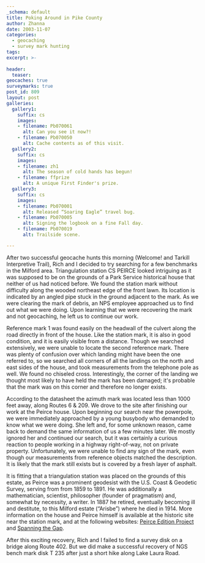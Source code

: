 ```yaml
---
_schema: default
title: Poking Around in Pike County
author: Zhanna
date: 2003-11-07
categories:
  - geocaching
  - survey mark hunting
tags:
excerpt: >- 
  
header:
  teaser:
geocaches: true
surveymarks: true
post_id: 809
layout: post
galleries:
  gallery1:
    suffix: cs
    images:
    - filename: Pb070061
      alt: Can you see it now?!
    - filename: Pb070050
      alt: Cache contents as of this visit.
  gallery2:
    suffix: cs
    images:
    - filename: zh1
      alt: The season of cold hands has begun!
    - filename: ffprize
      alt: A unique First Finder's prize. 
  gallery3:
    suffix: cs
    images:
    - filename: Pb070001
      alt: Released “Soaring Eagle” travel bug.
    - filename: Pb070005
      alt: Signing the logbook on a fine Fall day.    
    - filename: Pb070019
      alt: Trailside scene.             

---
```


After two successful geocache hunts this morning (Welcome! and Tarkill Interpretive Trail), Rich and I decided to try searching for a few benchmarks in the Milford area. Triangulation station CS PEIRCE looked intriguing as it was supposed to be on the grounds of a Park Service historical house that neither of us had noticed before. We found the station mark without difficulty along the wooded northeast edge of the front lawn. Its location is indicated by an angled pipe stuck in the ground adjacent to the mark. As we were clearing the mark of debris, an NPS employee approached us to find out what we were doing. Upon learning that we were recovering the mark and not geocaching, he left us to continue our work.

Reference mark 1 was found easily on the headwall of the culvert along the road directly in front of the house. Like the station mark, it is also in good condition, and it is easily visible from a distance. Though we searched extensively, we were unable to locate the second reference mark. There was plenty of confusion over which landing might have been the one referred to, so we searched all corners of all the landings on the north and east sides of the house, and took measurements from the telephone pole as well. We found no chiseled cross. Interestingly, the corner of the landing we thought most likely to have held the mark has been damaged; it's probable that the mark was on this corner and therefore no longer exists.

According to the datasheet the azimuth mark was located less than 1000 feet away, along Routes 6 & 209. We drove to the site after finishing our work at the Peirce house. Upon beginning our search near the powerpole, we were immediately approached by a young busybody who demanded to know what we were doing. She left and, for some unknown reason, came back to demand the same information of us a few minutes later. We mostly ignored her and continued our search, but it was certainly a curious reaction to people working in a highway right-of-way, not on private property. Unfortunately, we were unable to find any sign of the mark, even though our measurements from reference objects matched the description. It is likely that the mark still exists but is covered by a fresh layer of asphalt.

It is fitting that a triangulation station was placed on the grounds of this estate, as Peirce was a prominent geodesist with the U.S. Coast & Geodetic Survey, serving from from 1859 to 1891. He was additionally a mathematician, scientist, philosopher (founder of pragmatism) and, somewhat by necessity, a writer. In 1887 he retired, eventually becoming ill and destitute, to this Milford estate (“Arisbe”) where he died in 1914. More information on the house and Peirce himself is available at the historic site near the station mark, and at the following websites: [Peirce Edition Project](https://peirce.iupui.edu/) and [Spanning the Gap](http://www.npshistory.com/publications/dewa/spanning-the-gap/v22-3.pdf).

After this exciting recovery, Rich and I failed to find a survey disk on a bridge along Route 402. But we did make a successful recovery of NGS bench mark disk T 235 after just a short hike along Lake Laura Road.